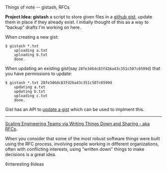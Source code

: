 Things of note -- gistash, RFCs

<a name="gistash">**Project Idea: gistash**</a> a script to store given files in a [github gist](https://gist.github.com/), update them in place if they already exist. I initially thought of this as a way to "backup" drafts I'm working on here.

When creating a new gist:

	$ gistash *.txt
	    uploading a.txt
	    uploading b.txt
	    done.

When updating an existing gist(say `28fe346dc83fd26a43c351c507c6599d`) that you have permissions to update:

	$ gistash *.txt 28fe346dc83fd26a43c351c507c6599d
	    updating a.txt
	    updating b.txt
	    uploading c.txt
        done.

Gist has an API to [update a gist](https://developer.github.com/v3/gists/#update-a-gist) which can be used to implment this.

----

[Scaling Engineering Teams via Writing Things Down and Sharing - aka RFCs](https://blog.pragmaticengineer.com/scaling-engineering-teams-via-writing-things-down-rfcs/).

When you consider that some of the most robust software things were built using the RFC process,  involving people working in different organizations, often with conflicting interests, using "written down" things to make decisions is a great idea.

◊interesting ◊ideas